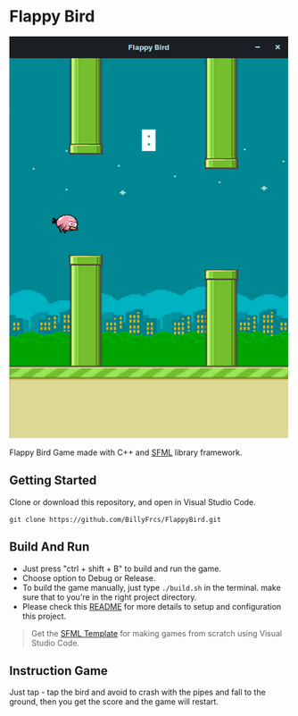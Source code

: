 <h1>Flappy Bird</h1>

![Flappy Bird GamePlay](https://github.com/BillyFrcs/FlappyBird/blob/master/assets/example/image2.png)

<!--
![Flappy Bird GamePlay](https://github.com/BillyFrcs/FlappyBird/blob/master/assets/example/Image1.png)
-->

Flappy Bird Game made with C++ and [SFML](https://www.sfml-dev.org/index.php) library framework.

## Getting Started

Clone or download this repository, and open in Visual Studio Code.

```
git clone https://github.com/BillyFrcs/FlappyBird.git
```

## Build And Run

- Just press "ctrl + shift + B" to build and run the game.
- Choose option to Debug or Release.
- To build the game manually, just type `./build.sh` in the terminal. make sure that to you're in the right project directory.
- Please check this [README](https://github.com/BillyFrcs/FlappyBird/blob/master/Template/README.md) for more details to setup and configuration this project.

> Get the [SFML Template](https://github.com/andrew-r-king/sfml-vscode-boilerplate) for making games from scratch using Visual Studio Code.

## Instruction Game

Just tap - tap the bird and avoid to crash with the pipes and fall to the ground, then you get the score and the game will restart.
